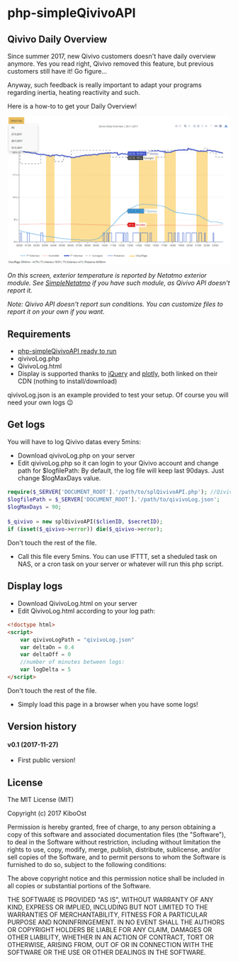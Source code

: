 # php-simpleQivivoAPI

## Qivivo Daily Overview

Since summer 2017, new Qivivo customers doesn't have daily overview anymore. Yes you read right, Qivivo removed this feature, but previous customers still have it! Go figure...

Anyway, such feedback is really important to adapt your programs regarding inertia, heating reactivity and such.

Here is a how-to to get your Daily Overview!

<p align="center">
  <img src="DailyOverview.jpg">
</p>

*On this screen, exterior temperature is reported by Netatmo exterior module. See [SimpleNetatmo](https://github.com/KiboOst/php-simpleNetatmoAPI) if you have such module, as Qivivo API doesn't report it.*

*Note: Qivivo API doesn't report sun conditions. You can customize files to report it on your own if you want.*

## Requirements
- [php-simpleQivivoAPI ready to run](https://github.com/KiboOst/php-simpleQivivoAPI)
- qivivoLog.php
- QivivoLog.html
- Display is supported thanks to [jQuery](https://jquery.com/) and [plotly](https://plot.ly/), both linked on their CDN (nothing to install/download)

qivivoLog.json is an example provided to test your setup. Of course you will need your own logs :wink:


## Get logs

You will have to log Qivivo datas every 5mins:
- Download qivivoLog.php on your server
- Edit qivivoLog.php so it can login to your Qivivo account and change path for $logfilePath:
By default, the log file will keep last 90days. Just change $logMaxDays value.

```php
require($_SERVER['DOCUMENT_ROOT'].'/path/to/splQivivoAPI.php'); //Qivivo SDK API
$logfilePath = $_SERVER['DOCUMENT_ROOT'].'/path/to/qivivoLog.json';
$logMaxDays = 90;

$_qivivo = new splQivivoAPI($clienID, $secretID);
if (isset($_qivivo->error)) die($_qivivo->error);

```

Don't touch the rest of the file.

- Call this file every 5mins. You can use IFTTT, set a sheduled task on NAS, or a cron task on your server or whatever will run this php script.

## Display logs

- Download QivivoLog.html on your server
- Edit QivivoLog.html according to your log path:

```html
<!doctype html>
<script>
    var qivivoLogPath = "qivivoLog.json"
    var deltaOn = 0.4
    var deltaOff = 0
    //number of minutes between logs:
    var logDelta = 5
</script>
```

Don't touch the rest of the file.

- Simply load this page in a browser when you have some logs!

## Version history

#### v0.1 (2017-11-27)
- First public version!

## License

The MIT License (MIT)

Copyright (c) 2017 KiboOst

Permission is hereby granted, free of charge, to any person obtaining a copy
of this software and associated documentation files (the "Software"), to deal
in the Software without restriction, including without limitation the rights
to use, copy, modify, merge, publish, distribute, sublicense, and/or sell
copies of the Software, and to permit persons to whom the Software is
furnished to do so, subject to the following conditions:

The above copyright notice and this permission notice shall be included in all
copies or substantial portions of the Software.

THE SOFTWARE IS PROVIDED "AS IS", WITHOUT WARRANTY OF ANY KIND, EXPRESS OR
IMPLIED, INCLUDING BUT NOT LIMITED TO THE WARRANTIES OF MERCHANTABILITY,
FITNESS FOR A PARTICULAR PURPOSE AND NONINFRINGEMENT. IN NO EVENT SHALL THE
AUTHORS OR COPYRIGHT HOLDERS BE LIABLE FOR ANY CLAIM, DAMAGES OR OTHER
LIABILITY, WHETHER IN AN ACTION OF CONTRACT, TORT OR OTHERWISE, ARISING FROM,
OUT OF OR IN CONNECTION WITH THE SOFTWARE OR THE USE OR OTHER DEALINGS IN THE
SOFTWARE.
